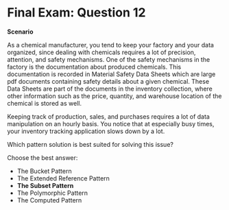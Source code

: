 # Final Exam: Question 12

**Scenario**

As a chemical manufacturer, you tend to keep your factory and your data organized, since dealing with chemicals requires a lot of precision, attention, and safety mechanisms. One of the safety mechanisms in the factory is the documentation about produced chemicals. This documentation is recorded in Material Safety Data Sheets which are large pdf documents containing safety details about a given chemical. These Data Sheets are part of the documents in the inventory collection, where other information such as the price, quantity, and warehouse location of the chemical is stored as well.

Keeping track of production, sales, and purchases requires a lot of data manipulation on an hourly basis. You notice that at especially busy times, your inventory tracking application slows down by a lot.

Which pattern solution is best suited for solving this issue?

Choose the best answer:

- The Bucket Pattern
- The Extended Reference Pattern
- **The Subset Pattern**
- The Polymorphic Pattern
- The Computed Pattern